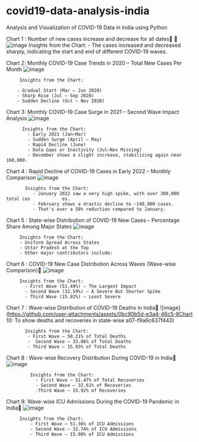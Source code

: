 # covid19-data-analysis-india
Analysis and Visualization of COVID-19 Data in India using Python

 
Chart 1 :  Number of new cases increase and decrease for all dates      
         ![image](https://github.com/user-attachments/assets/b6361683-87dd-427b-8b79-303c5ecda753)
          Insights from the Chart: 
          - The cases increased and decreased sharply, indicating the start and end of different COVID-19 waves.

Chart 2:  Monthly COVID-19 Case Trends in 2020 – Total New Cases Per Month
         ![image](https://github.com/user-attachments/assets/914fcc79-fe4d-4425-b134-223e22ef12a6)
         
         Insights from the Chart: 
         
        - Gradual Start (Mar – Jun 2020)
        - Sharp Rise (Jul – Sep 2020)
        - Sudden Decline (Oct – Nov 2020)
        
 Chart 3:  Monthly COVID-19 Case Surge in 2021 – Second Wave Impact Analysis
          ![image](https://github.com/user-attachments/assets/22c51093-14ec-4034-ad88-0ac98c594359)

          Insights from the Chart:
            - Early 2021 (Jan–Mar)
            - Sudden Surge (April – May)
            - Rapid Decline (June)
            - Data Gaps or Inactivity (Jul–Nov Missing)
            - December shows a slight increase, stabilizing again near 160,000.
Chart 4 :   Rapid Decline of COVID-19 Cases in Early 2022 – Monthly Comparison
           ![image](https://github.com/user-attachments/assets/36674953-f15b-40a9-9cf4-4fed8d262465)

           Insights from the Chart:
              - January 2022 saw a very high spike, with over 300,000 total cas            es.
              - February shows a drastic decline to ~140,000 cases.
              - That's over a 50% reduction compared to January.
Chart 5 :  State-wise Distribution of COVID-19 New Cases – Percentage Share Among Major States
           ![image](https://github.com/user-attachments/assets/224cf5cf-f1e6-4fe0-9f1b-a1d3fe6084f4)

         Insights from the Chart:
         - Uniform Spread Across States
         - Uttar Pradesh at the Top
         - Other major contributors include:
         
Chart 6 :  COVID-19 New Case Distribution Across Waves (Wave-wise Comparison)
           ![image](https://github.com/user-attachments/assets/dbd0884c-b59e-4d9c-b85a-dd8f0baea6a0)

         Insights from the Chart:
           - First Wave (51.49%) – The Largest Impact
           - Second Wave (32.59%) – A Severe But Shorter Spike
           - Third Wave (15.92%) – Least Severe

Chart 7 :  Wave-wise Distribution of COVID-19 Deaths in India
          ![image](https://github.com/user-attachments/assets/0bc90b5d-e3a4-46c5-8Chart 10: To show deaths and recoveries in state-wise 
a07-f9a6c637f443)

           Insights from the Chart:
            - First Wave – 50.21% of Total Deaths
            -  Second Wave – 33.86% of Total Deaths
            - Third Wave – 15.93% of Total Deaths

Chart 8 :   Wave-wise Recovery Distribution During COVID-19 in India
            ![image](https://github.com/user-attachments/assets/4b88b51b-f616-4024-ab65-5776e27b4190)
        
             Insights from the Chart:
               - First Wave – 51.47% of Total Recoveries
               - Second Wave – 32.61% of Recoveries
               -Third Wave – 15.92% of Recoveries

Chart 9:  Wave-wise ICU Admissions During the COVID-19 Pandemic in India
          ![image](https://github.com/user-attachments/assets/cc1f15ed-e03c-4336-a6b2-6a41b2b1ed7d)

         Insights from the Chart:
             - First Wave – 51.36% of ICU Admissions
             - Second Wave – 32.74% of ICU Admissions
             - Third Wave – 15.90% of ICU Admissions

             
           
